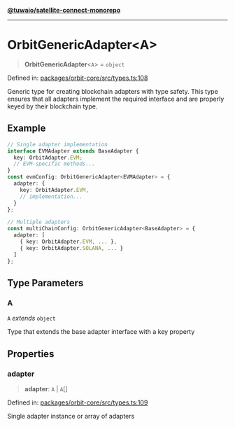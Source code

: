 [**@tuwaio/satellite-connect-monorepo**](../../../README.md)

***

# OrbitGenericAdapter\<A\>

> **OrbitGenericAdapter**\<`A`\> = `object`

Defined in: [packages/orbit-core/src/types.ts:108](https://github.com/TuwaIO/satellite-connect/blob/706b20808c34d7d74f549c8152769ae1efc5be7f/packages/orbit-core/src/types.ts#L108)

Generic type for creating blockchain adapters with type safety.
This type ensures that all adapters implement the required interface
and are properly keyed by their blockchain type.

## Example

```typescript
// Single adapter implementation
interface EVMAdapter extends BaseAdapter {
  key: OrbitAdapter.EVM;
  // EVM-specific methods...
}
const evmConfig: OrbitGenericAdapter<EVMAdapter> = {
  adapter: {
    key: OrbitAdapter.EVM,
    // implementation...
  }
};

// Multiple adapters
const multiChainConfig: OrbitGenericAdapter<BaseAdapter> = {
  adapter: [
    { key: OrbitAdapter.EVM, ... },
    { key: OrbitAdapter.SOLANA, ... }
  ]
};
```

## Type Parameters

### A

`A` *extends* `object`

Type that extends the base adapter interface with a key property

## Properties

### adapter

> **adapter**: `A` \| `A`[]

Defined in: [packages/orbit-core/src/types.ts:109](https://github.com/TuwaIO/satellite-connect/blob/706b20808c34d7d74f549c8152769ae1efc5be7f/packages/orbit-core/src/types.ts#L109)

Single adapter instance or array of adapters
